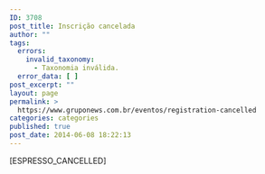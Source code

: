 ```yaml
---
ID: 3708
post_title: Inscrição cancelada
author: ""
tags:
  errors:
    invalid_taxonomy:
      - Taxonomia inválida.
  error_data: [ ]
post_excerpt: ""
layout: page
permalink: >
  https://www.gruponews.com.br/eventos/registration-cancelled
categories: categories
published: true
post_date: 2014-06-08 18:22:13
---
```

[ESPRESSO_CANCELLED]